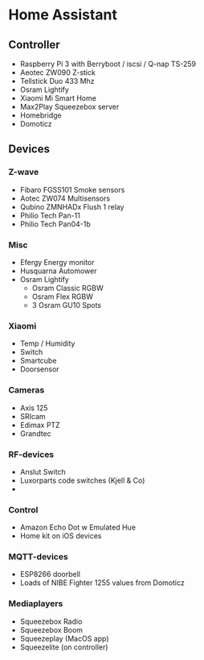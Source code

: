 <H1>Home Assistant</H1>

<h2>Controller</h2>
<UL>
<li>Raspberry Pi 3 with Berryboot / iscsi / Q-nap TS-259
<li>Aeotec ZW090 Z-stick
<li>Tellstick Duo 433 Mhz
<li>Osram Lightify
<li>Xiaomi Mi Smart Home
<li>Max2Play Squeezebox server
<li>Homebridge
<li>Domoticz
</UL>


<H2>Devices</H2>
<H3>Z-wave</H3>
<UL>
<li>Fibaro FGSS101 Smoke sensors
<li>Aotec ZW074 Multisensors
<Li>Qubino ZMNHADx Flush 1 relay
<li>Philio Tech Pan-11
<li>Philio Tech Pan04-1b
</UL>

<H3>Misc</H3>
<ul>
<li>Efergy Energy monitor
<li>Husquarna Automower
<li>Osram Lightify
<ul>
<li>Osram Classic RGBW
<Li>Osram Flex RGBW
<li>3 Osram GU10 Spots
</ul>
</ul>

<H3>Xiaomi</H3>
<ul>
<li>Temp / Humidity
<li>Switch
<li>Smartcube
<li>Doorsensor
</ul>

<H3>Cameras</H3>
<ul>
<li>Axis 125
<li>SRIcam
<li>Edimax PTZ
<li>Grandtec 
</ul>

<H3>RF-devices</h3>
<ul>
<li>Anslut Switch
<li>Luxorparts code switches (Kjell & Co)
<li>
</ul>

<H3>Control</h3>
<ul>
<li>Amazon Echo Dot w Emulated Hue
<li>Home kit on iOS devices
</ul>

<H3>MQTT-devices</h3>
<ul>
<li>ESP8266 doorbell
<li>Loads of NIBE Fighter 1255 values from Domoticz
</ul>


<H3>Mediaplayers</h3>
<ul>
<li>Squeezebox Radio
<li>Squeezebox Boom
<li>Squeezeplay (MacOS app)
<li>Squeezelite (on controller)
</ul>


